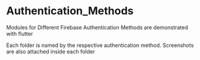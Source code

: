 # Authentication_Methods
Modules for Different Firebase Authentication Methods are demonstrated with flutter

Each folder is nsmed by the respective authentication method.
Screenshots are also attached inside each folder
